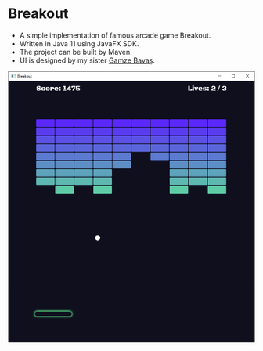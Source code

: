 # Breakout
- A simple implementation of famous arcade game Breakout.
- Written in Java 11 using JavaFX SDK.
- The project can be built by Maven.
- UI is designed by my sister [Gamze Bavaş](https://www.linkedin.com/in/gamze-bava%C5%9F-8100131a1/).

![Breakout](img/screenshot.png)

